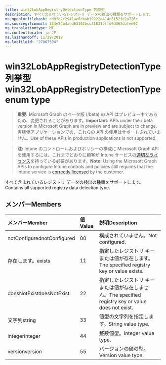 ```yaml
---
title: win32LobAppRegistryDetectionType 列挙型
description: すべて含まれているレジストリ データの検出の種類をサポートします。
ms.openlocfilehash: cd0fc2f2941ae6cbab19222a414c5f52fe2a726c
ms.sourcegitcommit: 334e84b4aed63162bcc31831cffd6d363dafee02
ms.translationtype: MT
ms.contentlocale: ja-JP
ms.lasthandoff: 11/29/2018
ms.locfileid: "27067504"
---
```

# <a name="win32lobappregistrydetectiontype-enum-type"></a><span data-ttu-id="5f993-103">win32LobAppRegistryDetectionType 列挙型</span><span class="sxs-lookup"><span data-stu-id="5f993-103">win32LobAppRegistryDetectionType enum type</span></span>

> <span data-ttu-id="5f993-104">**重要:** Microsoft Graph のベータ版 (/beta) の API はプレビュー中であるため、変更されることがあります。</span><span class="sxs-lookup"><span data-stu-id="5f993-104">**Important:** APIs under the / beta version in Microsoft Graph are in preview and are subject to change.</span></span> <span data-ttu-id="5f993-105">実稼働アプリケーションでの、これらの API の使用はサポートされていません。</span><span class="sxs-lookup"><span data-stu-id="5f993-105">Use of these APIs in production applications is not supported.</span></span>

> <span data-ttu-id="5f993-106">**注:** Intune のコントロールおよびポリシーの構成に Microsoft Graph API を使用するには、これまでどおりに顧客が Intune サービスの[適切なライセンス](https://go.microsoft.com/fwlink/?linkid=839381)を持っている必要があります。</span><span class="sxs-lookup"><span data-stu-id="5f993-106">**Note:** Using the Microsoft Graph APIs to configure Intune controls and policies still requires that the Intune service is [correctly licensed](https://go.microsoft.com/fwlink/?linkid=839381) by the customer.</span></span>

<span data-ttu-id="5f993-107">すべて含まれているレジストリ データの検出の種類をサポートします。</span><span class="sxs-lookup"><span data-stu-id="5f993-107">Contains all supported registry data detection type.</span></span>
## <a name="members"></a><span data-ttu-id="5f993-108">メンバー</span><span class="sxs-lookup"><span data-stu-id="5f993-108">Members</span></span>
|<span data-ttu-id="5f993-109">メンバー</span><span class="sxs-lookup"><span data-stu-id="5f993-109">Member</span></span>|<span data-ttu-id="5f993-110">値</span><span class="sxs-lookup"><span data-stu-id="5f993-110">Value</span></span>|<span data-ttu-id="5f993-111">説明</span><span class="sxs-lookup"><span data-stu-id="5f993-111">Description</span></span>|
|:---|:---|:---|
|<span data-ttu-id="5f993-112">notConfigured</span><span class="sxs-lookup"><span data-stu-id="5f993-112">notConfigured</span></span>|<span data-ttu-id="5f993-113">0</span><span class="sxs-lookup"><span data-stu-id="5f993-113">0</span></span>|<span data-ttu-id="5f993-114">構成されていません。</span><span class="sxs-lookup"><span data-stu-id="5f993-114">Not configured.</span></span>|
|<span data-ttu-id="5f993-115">存在します。</span><span class="sxs-lookup"><span data-stu-id="5f993-115">exists</span></span>|<span data-ttu-id="5f993-116">1</span><span class="sxs-lookup"><span data-stu-id="5f993-116">1</span></span>|<span data-ttu-id="5f993-117">指定したレジストリ キーまたは値が存在します。</span><span class="sxs-lookup"><span data-stu-id="5f993-117">The specified registry key or value exists.</span></span>|
|<span data-ttu-id="5f993-118">doesNotExist</span><span class="sxs-lookup"><span data-stu-id="5f993-118">doesNotExist</span></span>|<span data-ttu-id="5f993-119">2</span><span class="sxs-lookup"><span data-stu-id="5f993-119">2</span></span>|<span data-ttu-id="5f993-120">指定したレジストリ キーまたは値が存在しません。</span><span class="sxs-lookup"><span data-stu-id="5f993-120">The specified registry key or value does not exist.</span></span>|
|<span data-ttu-id="5f993-121">文字列</span><span class="sxs-lookup"><span data-stu-id="5f993-121">string</span></span>|<span data-ttu-id="5f993-122">3</span><span class="sxs-lookup"><span data-stu-id="5f993-122">3</span></span>|<span data-ttu-id="5f993-123">値型の文字列を指定します。</span><span class="sxs-lookup"><span data-stu-id="5f993-123">String value type.</span></span>|
|<span data-ttu-id="5f993-124">integer</span><span class="sxs-lookup"><span data-stu-id="5f993-124">integer</span></span>|<span data-ttu-id="5f993-125">4</span><span class="sxs-lookup"><span data-stu-id="5f993-125">4</span></span>|<span data-ttu-id="5f993-126">整数値型。</span><span class="sxs-lookup"><span data-stu-id="5f993-126">Integer value type.</span></span>|
|<span data-ttu-id="5f993-127">version</span><span class="sxs-lookup"><span data-stu-id="5f993-127">version</span></span>|<span data-ttu-id="5f993-128">5</span><span class="sxs-lookup"><span data-stu-id="5f993-128">5</span></span>|<span data-ttu-id="5f993-129">バージョンの値の型。</span><span class="sxs-lookup"><span data-stu-id="5f993-129">Version value type.</span></span>|





